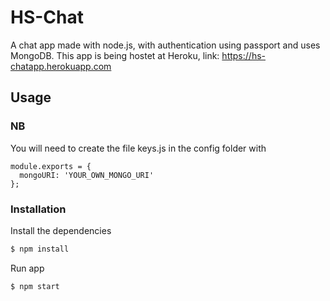 # HS-Chat
A chat app made with node.js, with authentication using passport and uses MongoDB.
This app is being hostet at Heroku, link:
https://hs-chatapp.herokuapp.com


## Usage



### NB

You will need to create the file keys.js in the config folder with

```
module.exports = {
  mongoURI: 'YOUR_OWN_MONGO_URI'
};
```


### Installation

Install the dependencies

```sh
$ npm install
```
Run app

```sh
$ npm start
```
